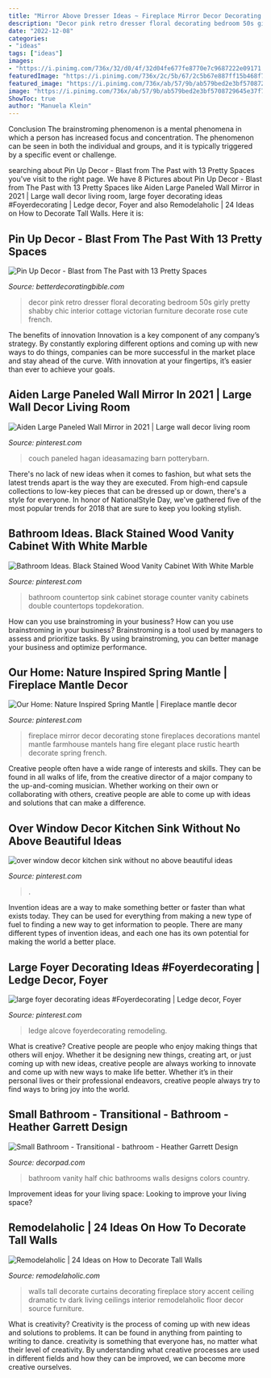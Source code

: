 ```yaml
---
title: "Mirror Above Dresser Ideas ~ Fireplace Mirror Decor Decorating Stone Fireplaces Decorations Mantel Mantle Farmhouse Mantels Hang Fire Elegant Place Rustic Hearth Decorate Spring French"
description: "Decor pink retro dresser floral decorating bedroom 50s girly pretty shabby chic interior cottage victorian furniture decorate rose cute french"
date: "2022-12-08"
categories:
- "ideas"
tags: ["ideas"]
images:
- "https://i.pinimg.com/736x/32/d0/4f/32d04fe677fe8770e7c9687222e09171.jpg"
featuredImage: "https://i.pinimg.com/736x/2c/5b/67/2c5b67e887ff15b468f7b3ef7ec57a00.jpg"
featured_image: "https://i.pinimg.com/736x/ab/57/9b/ab579bed2e3bf5708729645e37f706df.jpg"
image: "https://i.pinimg.com/736x/ab/57/9b/ab579bed2e3bf5708729645e37f706df.jpg"
ShowToc: true
author: "Manuela Klein"
---
```



Conclusion
The brainstroming phenomenon is a mental phenomena in which a person has increased focus and concentration. The phenomenon can be seen in both the individual and groups, and it is typically triggered by a specific event or challenge.

	

		
searching about Pin Up Decor - Blast from The Past with 13 Pretty Spaces you've visit to the right page. We have 8 Pictures about Pin Up Decor - Blast from The Past with 13 Pretty Spaces like Aiden Large Paneled Wall Mirror in 2021 | Large wall decor living room, large foyer decorating ideas #Foyerdecorating | Ledge decor, Foyer and also Remodelaholic | 24 Ideas on How to Decorate Tall Walls. Here it is:
		
    
## Pin Up Decor - Blast From The Past With 13 Pretty Spaces

<img loading=lazy src="http://betterdecoratingbible.com/wp-content/uploads/2013/10/retro-pin-up-girly-room-floral-wallpaper-pink-dresser-50s-style-inteior-decor-design-better-decorating-bible-blog.jpg" onerror="this.onerror=null;this.src='https://tse1.mm.bing.net/th?id=OIP.i_TE6JdXTUKgvifs3IzyUwHaKj&amp;pid=15.1';" alt="Pin Up Decor - Blast from The Past with 13 Pretty Spaces">

_Source: betterdecoratingbible.com_

>decor pink retro dresser floral decorating bedroom 50s girly pretty shabby chic interior cottage victorian furniture decorate rose cute french. 

	

The benefits of innovation
Innovation is a key component of any company’s strategy. By constantly exploring different options and coming up with new ways to do things, companies can be more successful in the market place and stay ahead of the curve. With innovation at your fingertips, it’s easier than ever to achieve your goals.

    
## Aiden Large Paneled Wall Mirror In 2021 | Large Wall Decor Living Room

<img loading=lazy src="https://i.pinimg.com/736x/2f/50/12/2f5012f8128c84fb9c31e74a98eda3b4.jpg" onerror="this.onerror=null;this.src='https://tse3.mm.bing.net/th?id=OIP.8f5jSP74Wt4jNGR8xFBZkAHaJ4&amp;pid=15.1';" alt="Aiden Large Paneled Wall Mirror in 2021 | Large wall decor living room">

_Source: pinterest.com_

>couch paneled hagan ideasamazing barn potterybarn. 

	

There's no lack of new ideas when it comes to fashion, but what sets the latest trends apart is the way they are executed. From high-end capsule collections to low-key pieces that can be dressed up or down, there's a style for everyone. In honor of NationalStyle Day, we've gathered five of the most popular trends for 2018 that are sure to keep you looking stylish.

    
## Bathroom Ideas. Black Stained Wood Vanity Cabinet With White Marble

<img loading=lazy src="https://i.pinimg.com/736x/2c/5b/67/2c5b67e887ff15b468f7b3ef7ec57a00.jpg" onerror="this.onerror=null;this.src='https://tse3.mm.bing.net/th?id=OIP.SuHrv6YXL1k9Vsxekiu6AgHaHo&amp;pid=15.1';" alt="Bathroom Ideas. Black Stained Wood Vanity Cabinet With White Marble">

_Source: pinterest.com_

>bathroom countertop sink cabinet storage counter vanity cabinets double countertops topdekoration. 

	

How can you use brainstroming in your business?
How can you use brainstroming in your business? Brainstroming is a tool used by managers to assess and prioritize tasks. By using brainstroming, you can better manage your business and optimize performance.

    
## Our Home: Nature Inspired Spring Mantle | Fireplace Mantle Decor

<img loading=lazy src="https://i.pinimg.com/736x/23/0d/fe/230dfec4f0d2ce0b53b37fe4068fd69c--fireplace-hearth-decor-fireplace-decorations.jpg" onerror="this.onerror=null;this.src='https://tse1.mm.bing.net/th?id=OIP.lGZYSVvhLu9bv_xdRYEWxAHaKA&amp;pid=15.1';" alt="Our Home: Nature Inspired Spring Mantle | Fireplace mantle decor">

_Source: pinterest.com_

>fireplace mirror decor decorating stone fireplaces decorations mantel mantle farmhouse mantels hang fire elegant place rustic hearth decorate spring french. 

	

Creative people often have a wide range of interests and skills. They can be found in all walks of life, from the creative director of a major company to the up-and-coming musician. Whether working on their own or collaborating with others, creative people are able to come up with ideas and solutions that can make a difference.

    
## Over Window Decor Kitchen Sink Without No Above Beautiful Ideas

<img loading=lazy src="https://i.pinimg.com/736x/32/d0/4f/32d04fe677fe8770e7c9687222e09171.jpg" onerror="this.onerror=null;this.src='https://tse1.mm.bing.net/th?id=OIP.PsKHnluN0ZnDsbg_eWKoiQHaLH&amp;pid=15.1';" alt="over window decor kitchen sink without no above beautiful ideas">

_Source: pinterest.com_

>. 

	

Invention ideas are a way to make something better or faster than what exists today. They can be used for everything from making a new type of fuel to finding a new way to get information to people. There are many different types of invention ideas, and each one has its own potential for making the world a better place.

    
## Large Foyer Decorating Ideas #Foyerdecorating | Ledge Decor, Foyer

<img loading=lazy src="https://i.pinimg.com/736x/ab/57/9b/ab579bed2e3bf5708729645e37f706df.jpg" onerror="this.onerror=null;this.src='https://tse2.mm.bing.net/th?id=OIP.q31Kd4d5t3fUuaroYu2-CwHaLI&amp;pid=15.1';" alt="large foyer decorating ideas #Foyerdecorating | Ledge decor, Foyer">

_Source: pinterest.com_

>ledge alcove foyerdecorating remodeling. 

	

What is creative?
Creative people are people who enjoy making things that others will enjoy. Whether it be designing new things, creating art, or just coming up with new ideas, creative people are always working to innovate and come up with new ways to make life better. Whether it’s in their personal lives or their professional endeavors, creative people always try to find ways to bring joy into the world.

    
## Small Bathroom - Transitional - Bathroom - Heather Garrett Design

<img loading=lazy src="https://cdn.decorpad.com/photos/2011/01/12/cb1bc5162b77.png" onerror="this.onerror=null;this.src='https://tse2.mm.bing.net/th?id=OIP.024960I0CYvXiXJlbMoi_AAAAA&amp;pid=15.1';" alt="Small Bathroom - Transitional - bathroom - Heather Garrett Design">

_Source: decorpad.com_

>bathroom vanity half chic bathrooms walls designs colors country. 

	

Improvement ideas for your living space:
Looking to improve your living space?

    
## Remodelaholic | 24 Ideas On How To Decorate Tall Walls

<img loading=lazy src="http://www.remodelaholic.com/wp-content/uploads/2015/07/dramatic-walls-and-curtains.jpg" onerror="this.onerror=null;this.src='https://tse1.mm.bing.net/th?id=OIP.TwhInT1yBpn-7AhRS7yJcQHaKA&amp;pid=15.1';" alt="Remodelaholic | 24 Ideas on How to Decorate Tall Walls">

_Source: remodelaholic.com_

>walls tall decorate curtains decorating fireplace story accent ceiling dramatic tv dark living ceilings interior remodelaholic floor decor source furniture. 

	

What is creativity?
Creativity is the process of coming up with new ideas and solutions to problems. It can be found in anything from painting to writing to dance. creativity is something that everyone has, no matter what their level of creativity. By understanding what creative processes are used in different fields and how they can be improved, we can become more creative ourselves.

